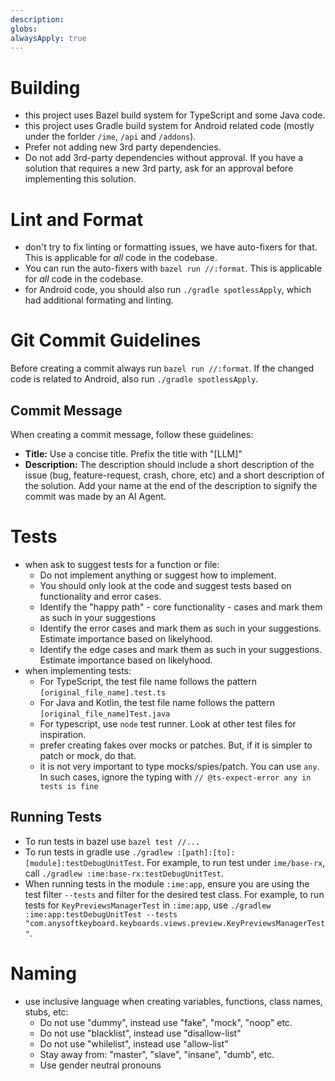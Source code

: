 ```yaml
---
description:
globs:
alwaysApply: true
---
```


# Building

- this project uses Bazel build system for TypeScript and some Java code.
- this project uses Gradle build system for Android related code (mostly under the forlder `/ime`, `/api` and `/addons`).
- Prefer not adding new 3rd party dependencies.
- Do not add 3rd-party dependencies without approval. If you have a solution that requires a new 3rd party, ask for an approval before implementing this solution.

# Lint and Format

- don't try to fix linting or formatting issues, we have auto-fixers for that. This is applicable for _all_ code in the codebase.
- You can run the auto-fixers with `bazel run //:format`. This is applicable for _all_ code in the codebase.
- for Android code, you should also run `./gradle spotlessApply`, which had additional formating and linting.

# Git Commit Guidelines

Before creating a commit always run `bazel run //:format`.
If the changed code is related to Android, also run `./gradle spotlessApply`.

## Commit Message

When creating a commit message, follow these guidelines:

- **Title:** Use a concise title. Prefix the title with "[LLM]"
- **Description:** The description should include a short description of the issue (bug, feature-request, crash, chore, etc) and a short description of the solution. Add your name at the end of the description to signify the commit was made by an AI Agent.

# Tests

- when ask to suggest tests for a function or file:
  - Do not implement anything or suggest how to implement.
  - You should only look at the code and suggest tests based on functionality and error cases.
  - Identify the "happy path" - core functionality - cases and mark them as such in your suggestions
  - Identify the error cases and mark them as such in your suggestions. Estimate importance based on likelyhood.
  - Identify the edge cases and mark them as such in your suggestions. Estimate importance based on likelyhood.
- when implementing tests:
  - For TypeScript, the test file name follows the pattern `[original_file_name].test.ts`
  - For Java and Kotlin, the test file name follows the pattern `[original_file_name]Test.java`
  - For typescript, use `node` test runner. Look at other test files for inspiration.
  - prefer creating fakes over mocks or patches. But, if it is simpler to patch or mock, do that.
  - it is not very important to type mocks/spies/patch. You can use `any`. In such cases, ignore the typing with `// @ts-expect-error any in tests is fine`

## Running Tests

- To run tests in bazel use `bazel test //...`
- To run tests in gradle use `./gradlew :[path]:[to]:[module]:testDebugUnitTest`. For example, to run test under `ime/base-rx`, call `./gradlew :ime:base-rx:testDebugUnitTest`.
- When running tests in the module `:ime:app`, ensure you are using the test filter `--tests` and filter for the desired test class. For example, to run tests for `KeyPreviewsManagerTest` in `:ime:app`, use `./gradlew :ime:app:testDebugUnitTest --tests "com.anysoftkeyboard.keyboards.views.preview.KeyPreviewsManagerTest"`.

# Naming

- use inclusive language when creating variables, functions, class names, stubs, etc:
  - Do not use "dummy", instead use "fake", "mock", "noop" etc.
  - Do not use "blacklist", instead use "disallow-list"
  - Do not use "whilelist", instead use "allow-list"
  - Stay away from: "master", "slave", "insane", "dumb", etc.
  - Use gender neutral pronouns
